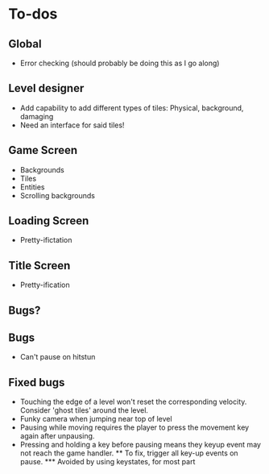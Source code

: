 To-dos
======

Global
------
* Error checking (should probably be doing this as I go along)

Level designer
--------------
* Add capability to add different types of tiles: Physical, background, damaging
* Need an interface for said tiles!

Game Screen
-----------
* Backgrounds
* Tiles
* Entities
* Scrolling backgrounds

Loading Screen
--------------
* Pretty-ifictation

Title Screen
------------
* Pretty-ification

Bugs?
-----

Bugs
----
* Can't pause on hitstun

Fixed bugs
----------
* Touching the edge of a level won't reset the corresponding velocity. Consider 'ghost tiles' around the level.
* Funky camera when jumping near top of level
* Pausing while moving requires the player to press the movement key again after unpausing.
* Pressing and holding a key before pausing means they keyup event may not reach the game handler.
** To fix, trigger all key-up events on pause.
*** Avoided by using keystates, for most part
